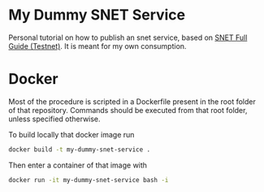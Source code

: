# My Dummy SNET Service

Personal tutorial on how to publish an snet service, based on [SNET Full Guide (Testnet)](https://docs.google.com/document/d/1jkkIMvUObSc81Cv3WXl9wtjFwt-itFSaOctyGdPg_30).
It is meant for my own consumption.

# Docker

Most of the procedure is scripted in a Dockerfile present in the root
folder of that repository.  Commands should be executed from that root
folder, unless specified otherwise.

To build locally that docker image run

```bash
docker build -t my-dummy-snet-service .
```

Then enter a container of that image with

```bash
docker run -it my-dummy-snet-service bash -i
```

<!-- Once you're inside the container, you may start the etcd docker -->

<!-- ```bash -->
<!-- docker start docker-etcd-node-1 -->
<!-- ``` -->

